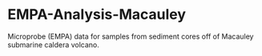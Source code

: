 # EMPA-Analysis-Macauley
Microprobe (EMPA) data for samples from sediment cores off of Macauley submarine caldera volcano. 
